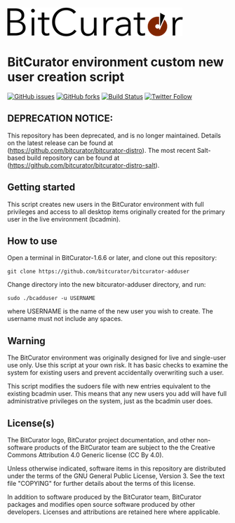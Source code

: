 ![Logo](https://github.com/BitCurator/bitcurator.github.io/blob/master/logos/BitCurator-Basic-400px.png)

# BitCurator environment custom new user creation script

[![GitHub issues](https://img.shields.io/github/issues/bitcurator/bitcurator-distro-adduser.svg)](https://github.com/bitcurator/bitcurator-distro-adduser/issues)
[![GitHub forks](https://img.shields.io/github/forks/bitcurator/bitcurator-distro-adduser.svg)](https://github.com/bitcurator/bitcurator-distro-adduser/network)
[![Build Status](https://travis-ci.org/BitCurator/bitcurator-distro-adduser.svg?branch=master)](https://travis-ci.org/BitCurator/bitcurator-distro-adduser)
[![Twitter Follow](https://img.shields.io/twitter/follow/bitcurator.svg?style=social&label=Follow)](https://twitter.com/bitcurator)

## DEPRECATION NOTICE:

This repository has been deprecated, and is no longer maintained. Details on the latest release can be found at (https://github.com/bitcurator/bitcurator-distro). The most recent Salt-based build repository can be found at (https://github.com/bitcurator/bitcurator-distro-salt).

## Getting started

This script creates new users in the BitCurator environment with full privileges and access to all desktop items originally created for the primary user in the live environment (bcadmin).

## How to use

Open a terminal in BitCurator-1.6.6 or later, and clone out this repository:

```shell
git clone https://github.com/bitcurator/bitcurator-adduser
```

Change directory into the new bitcurator-adduser directory, and run:

```shell
sudo ./bcadduser -u USERNAME
```

where USERNAME is the name of the new user you wish to create. The username must not include any spaces.

## Warning

The BitCurator environment was originally designed for live and single-user use only. Use this script at your own risk. It has basic checks to examine the system for existing users and prevent accidentally overwriting such a user. 

This script modifies the sudoers file with new entries equivalent to the existing bcadmin user. This means that any new users you add will have full administrative privileges on the system, just as the bcadmin user does.

## License(s)

The BitCurator logo, BitCurator project documentation, and other non-software products of the BitCurator team are subject to the the Creative Commons Attribution 4.0 Generic license (CC By 4.0).

Unless otherwise indicated, software items in this repository are distributed under the terms of the GNU General Public License, Version 3. See the text file "COPYING" for further details about the terms of this license.

In addition to software produced by the BitCurator team, BitCurator packages and modifies open source software produced by other developers. Licenses and attributions are retained here where applicable.
